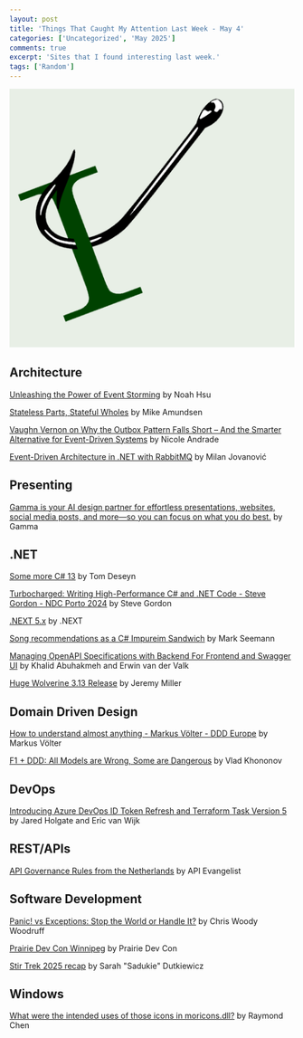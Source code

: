 ```yaml
---
layout: post
title: 'Things That Caught My Attention Last Week - May 4'
categories: ['Uncategorized', 'May 2025']
comments: true
excerpt: 'Sites that I found interesting last week.'
tags: ['Random']
---
```

![caught-my-i](../assets/caught-i.png)

<!-- ## Open-source -->

## Architecture

[Unleashing the Power of Event Storming](https://medium.com/javarevisited/unleashing-the-power-of-event-storming-e475be7826cc) by Noah Hsu

[Stateless Parts, Stateful Wholes](https://mamund.substack.com/p/stateless-parts-stateful-wholes) by Mike Amundsen

[Vaughn Vernon on Why the Outbox Pattern Falls Short – And the Smarter Alternative for Event-Driven Systems](https://kalele.io/vaughn-vernon-on-why-the-outbox-pattern-falls-short-and-the-smarter-alternative-for-event-driven-systems/) by Nicole Andrade

[Event-Driven Architecture in .NET with RabbitMQ](https://www.milanjovanovic.tech/blog/event-driven-architecture-in-dotnet-with-rabbitmq) by Milan Jovanović

## Presenting

[Gamma is your AI design partner for effortless presentations, websites, social media posts, and more—so you can focus on what you do best.](https://gamma.app/) by Gamma

## .NET

[Some more C# 13](https://developers.redhat.com/articles/2025/04/21/c-13-advanced-features) by Tom Deseyn

[Turbocharged: Writing High-Performance C# and .NET Code - Steve Gordon - NDC Porto 2024](https://www.youtube.com/watch?v=2EGzAPhz2nE) by Steve Gordon

[.NEXT 5.x](https://dotnet.github.io/dotNext/) by .NEXT

[Song recommendations as a C# Impureim Sandwich](https://blog.ploeh.dk/2025/05/05/song-recommendations-as-a-c-impureim-sandwich/) by Mark Seemann

[Managing OpenAPI Specifications with Backend For Frontend and Swagger UI](https://blog.duendesoftware.com/posts/20250430-managing-openapi-specifications-with-backend-for-frontend-and-swagger-ui) by Khalid Abuhakmeh and Erwin van der Valk

[Huge Wolverine 3.13 Release](https://jeremydmiller.com/2025/04/30/huge-wolverine-3-13-release/) by Jeremy Miller

## Domain Driven Design

[How to understand almost anything - Markus Völter - DDD Europe](https://www.youtube.com/watch?v=4UHhaOCjMgY&list=WL&index=16) by Markus Völter

[F1 + DDD: All Models are Wrong, Some are Dangerous](https://vladikk.com/2025/04/05/f1-ddd/) by Vlad Khononov

## DevOps
[Introducing Azure DevOps ID Token Refresh and Terraform Task Version 5](https://devblogs.microsoft.com/devops/introducing-azure-devops-id-token-refresh-and-terraform-task-version-5/) by Jared Holgate and Eric van Wijk

<!-- ## Design

## Mobile

## Agile/Work Life -->

## REST/APIs

[API Governance Rules from the Netherlands](https://apievangelist.com/2025/05/02/api-governance-rules-from-the-netherlands/) by API Evangelist

<!-- ## Azure -->

## Software Development

[Panic! vs Exceptions: Stop the World or Handle It?](https://woodruff.dev/panic-vs-exceptions-stop-the-world-or-handle-it/) by Chris Woody Woodruff

[Prairie Dev Con Winnipeg](https://www.prairiedevcon.com/) by Prairie Dev Con

[Stir Trek 2025 recap](https://sadukie.com/2025/05/04/stir-trek-2025-recap.html) by Sarah "Sadukie" Dutkiewicz 

## Windows

[What were the intended uses of those icons in moricons.dll?](https://devblogs.microsoft.com/oldnewthing/20250505-00/?p=111143) by Raymond Chen

<!-- ## Security -->

